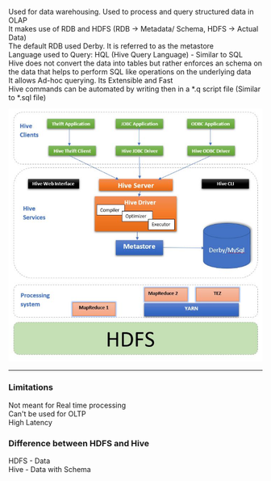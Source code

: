 Used for data warehousing. Used to process and query structured data in OLAP  
It makes use of RDB and HDFS (RDB -> Metadata/ Schema, HDFS -> Actual Data)  
The default RDB used Derby. It is referred to as the metastore  
Language used to Query: HQL (Hive Query Language) - Similar to SQL  
Hive does not convert the data into tables but rather enforces an schema on the data that helps to perform SQL like operations on the underlying data  
It allows Ad-hoc querying. Its Extensible and Fast  
Hive commands can be automated by writing then in a \*.q script file (Similar to \*.sql file)

![Hive Architecture|500](images/hive_architecture.jpg)

---

### Limitations

Not meant for Real time processing  
Can't be used for OLTP  
High Latency

### Difference between HDFS and Hive

HDFS - Data  
Hive - Data with Schema
